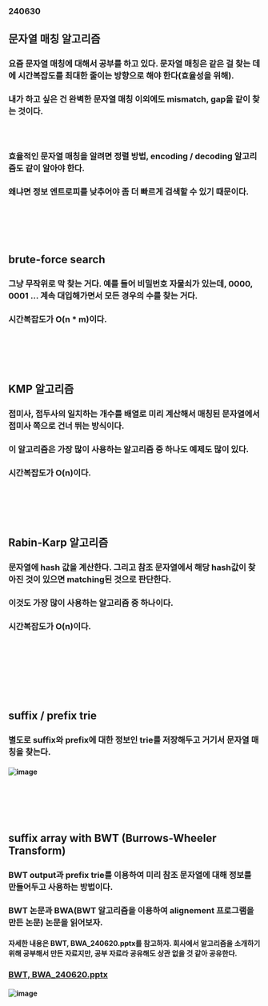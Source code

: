### 240630
## 문자열 매칭 알고리즘
### 요즘 문자열 매칭에 대해서 공부를 하고 있다. 문자열 매칭은 같은 걸 찾는 데에 시간복잡도를 최대한 줄이는 방향으로 해야 한다(효율성을 위해).
### 내가 하고 싶은 건 완벽한 문자열 매칭 이외에도 mismatch, gap을 같이 찾는 것이다. 
### <br/>

### 효율적인 문자열 매칭을 알려면 정렬 방법, encoding / decoding 알고리즘도 같이 알아야 한다.
### 왜냐면 정보 엔트로피를 낮추어야 좀 더 빠르게 검색할 수 있기 때문이다.
### <br/><br/><br/>

## brute-force search
### 그냥 무작위로 막 찾는 거다. 예를 들어 비밀번호 자물쇠가 있는데, 0000, 0001 ... 계속 대입해가면서 모든 경우의 수를 찾는 거다.
### 시간복잡도가 O(n * m)이다.
### <br/><br/><br/>

## KMP 알고리즘
### 접미사, 접두사의 일치하는 개수를 배열로 미리 계산해서 매칭된 문자열에서 접미사 쪽으로 건너 뛰는 방식이다.
### 이 알고리즘은 가장 많이 사용하는 알고리즘 중 하나도 예제도 많이 있다.
### 시간복잡도가 O(n)이다.
### <br/><br/><br/>

## Rabin-Karp 알고리즘
### 문자열에 hash 값을 계산한다. 그리고 참조 문자열에서 해당 hash값이 찾아진 것이 있으면 matching된 것으로 판단한다.
### 이것도 가장 많이 사용하는 알고리즘 중 하나이다.
### 시간복잡도가 O(n)이다.
### <br/>


### <br/><br/><br/>

## suffix / prefix trie
### 별도로 suffix와 prefix에 대한 정보인 trie를 저장해두고 거기서 문자열 매칭을 찾는다.
#### ![image](https://github.com/Shin-jongwhan/string_matchong_algorithm/assets/62974484/9e453a29-a467-455a-b757-6cf195bdeaaf)
### <br/><br/><br/>

## suffix array with BWT (Burrows-Wheeler Transform)
### BWT output과 prefix trie를 이용하여 미리 참조 문자열에 대해 정보를 만들어두고 사용하는 방법이다.
### BWT 논문과 BWA(BWT 알고리즘을 이용하여 alignement 프로그램을 만든 논문) 논문을 읽어보자.
#### 자세한 내용은 BWT, BWA_240620.pptx를 참고하자. 회사에서 알고리즘을 소개하기 위해 공부해서 만든 자료지만, 공부 자료라 공유해도 상관 없을 것 같아 공유한다.
### [BWT, BWA_240620.pptx](https://github.com/Shin-jongwhan/string_matchong_algorithm/blob/main/BWT%2C%20BWA_240620.pptx)
#### ![image](https://github.com/Shin-jongwhan/string_matchong_algorithm/assets/62974484/82c954f3-229f-4489-b3b8-dd6c4620541a)

